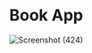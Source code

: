 # Book App
![Screenshot (424)](https://github.com/RehamAbdelmonem/bookly_app/assets/144965308/8444e121-d6ea-4d30-beb8-822c089c0ab3)
